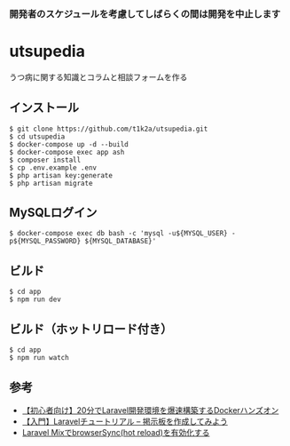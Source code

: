 ### 開発者のスケジュールを考慮してしばらくの間は開発を中止します

# utsupedia
うつ病に関する知識とコラムと相談フォームを作る

## インストール
 
```
$ git clone https://github.com/t1k2a/utsupedia.git
$ cd utsupedia
$ docker-compose up -d --build
$ docker-compose exec app ash
$ composer install
$ cp .env.example .env
$ php artisan key:generate
$ php artisan migrate
```
## MySQLログイン

```
$ docker-compose exec db bash -c 'mysql -u${MYSQL_USER} -p${MYSQL_PASSWORD} ${MYSQL_DATABASE}'
```

## ビルド

```
$ cd app
$ npm run dev
```

## ビルド（ホットリロード付き）

```
$ cd app
$ npm run watch
```

## 参考
- [【初心者向け】20分でLaravel開発環境を爆速構築するDockerハンズオン](https://qiita.com/ucan-lab/items/56c9dc3cf2e6762672f4)
 - [【入門】Laravelチュートリアル – 掲示板を作成してみよう
](https://blog.hiroyuki90.com/articles/laravel-bbs/)
- [Laravel MixでbrowserSync(hot reload)を有効化する](https://qiita.com/ProjectEuropa/items/901f22b941c1b272d59c)
